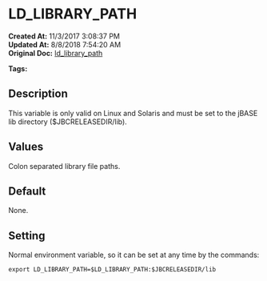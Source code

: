 # LD_LIBRARY_PATH

**Created At:** 11/3/2017 3:08:37 PM  
**Updated At:** 8/8/2018 7:54:20 AM  
**Original Doc:** [ld_library_path](https://docs.jbase.com/41717-environment-variables/ld_library_path)  

**Tags:**
<badge text='environment variables' vertical='middle' />

## Description

This variable is only valid on Linux and Solaris and must be set to the jBASE lib directory ($JBCRELEASEDIR/lib).



## Values

Colon separated library file paths.



## Default

None.



## Setting

Normal environment variable, so it can be set at any time by the commands:

```
export LD_LIBRARY_PATH=$LD_LIBRARY_PATH:$JBCRELEASEDIR/lib
```
